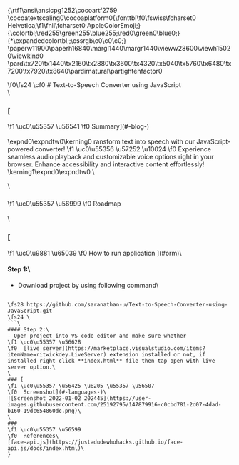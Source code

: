 {\rtf1\ansi\ansicpg1252\cocoartf2759
\cocoatextscaling0\cocoaplatform0{\fonttbl\f0\fswiss\fcharset0 Helvetica;\f1\fnil\fcharset0 AppleColorEmoji;}
{\colortbl;\red255\green255\blue255;\red0\green0\blue0;}
{\*\expandedcolortbl;;\cssrgb\c0\c0\c0;}
\paperw11900\paperh16840\margl1440\margr1440\vieww28600\viewh15020\viewkind0
\pard\tx720\tx1440\tx2160\tx2880\tx3600\tx4320\tx5040\tx5760\tx6480\tx7200\tx7920\tx8640\pardirnatural\partightenfactor0

\f0\fs24 \cf0 # Text-to-Speech Converter using JavaScript\
\
### [
\f1 \uc0\u55357 \u56541 
\f0  Summary](#-blog-)\
\
  \expnd0\expndtw0\kerning0
ransform text into speech with our JavaScript-powered converter! 
\f1 \uc0\u55356 \u57252 \u10024 
\f0  Experience seamless audio playback and customizable voice options right in your browser. Enhance accessibility and interactive content effortlessly!\
\kerning1\expnd0\expndtw0 \
<!-- ROADMAP -->\
### 
\f1 \uc0\u55357 \u56999 
\f0 Roadmap\
\
\
### [
\f1 \uc0\u9881 \u65039 
\f0  How to run application ](#orm)\
  #### Step 1:\
   - Download project by using following command\
   ```\

\fs28 https://github.com/saranathan-u/Text-to-Speech-Converter-using-JavaScript.git
\fs24 \
   ```\
  #### Step 2:\
   - Open project into VS code editor and make sure whether 
\f1 \uc0\u55357 \u56628 
\f0  [live server](https://marketplace.visualstudio.com/items?itemName=ritwickdey.LiveServer) extension installed or not, if installed right click **index.html** file then tap open with live server option.\
\
### [
\f1 \uc0\u55357 \u56425 \u8205 \u55357 \u56507 
\f0  Screenshot](#-languages-)\
![Screenshot 2022-01-02 202445](https://user-images.githubusercontent.com/25192795/147879916-c0cbd781-2d07-4dad-b160-19dc654860dc.png)\
\
### 
\f1 \uc0\u55357 \u56599 
\f0  References\
[face-api.js](https://justadudewhohacks.github.io/face-api.js/docs/index.html)\
}